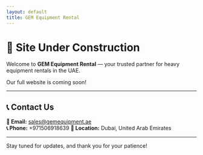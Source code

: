 ```yaml
---
layout: default
title: GEM Equipment Rental
---
```


# 🚧 Site Under Construction

Welcome to **GEM Equipment Rental** — your trusted partner for heavy equipment rentals in the UAE.

Our full website is coming soon!

---

## 📞 Contact Us

**📧 Email:** [sales@gemequipment.ae](mailto:sales@gemequipment.ae)  
**📞 Phone:** +971506918639
**📍 Location:** Dubai, United Arab Emirates

---

Stay tuned for updates, and thank you for your patience!
